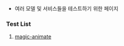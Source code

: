 - 여러 모델 및 서비스들을 테스트하기 위한 페이지

### Test List
1. [magic-animate](https://github.com/magic-research/magic-animate/tree/main?tab=readme-ov-file)